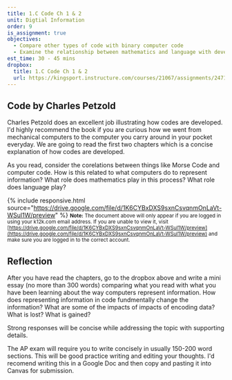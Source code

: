 ```yaml
---
title: 1.C Code Ch 1 & 2
unit: Digtial Information
order: 9
is_assignment: true
objectives:
  - Compare other types of code with binary computer code
  - Examine the relationship between mathematics and language with developing code
est_time: 30 - 45 mins
dropbox:
  title: 1.C Code Ch 1 & 2
  url: https://kingsport.instructure.com/courses/21067/assignments/247153
---
```


## Code by Charles Petzold

Charles Petzold does an excellent job illustrating how codes are developed. I'd highly recommend the book if you are curious how we went from mechanical computers to the computer you carry around in your pocket everyday. We are going to read the first two chapters which is a concise explanation of how codes are developed.

As you read, consider the corelations between things like Morse Code and computer code. How is this related to what computers do to represent information? What role does mathematics play in this process? What role does language play?

{% include responsive.html source="https://drive.google.com/file/d/1K6CYBxDXS9sxnCsvqnmOnLaVt-WSul1W/preview" %}
<small>**Note:** The document above will only appear if you are logged in using your k12k.com email address. If you are unable to view it, visit [https://drive.google.com/file/d/1K6CYBxDXS9sxnCsvqnmOnLaVt-WSul1W/preview](https://drive.google.com/file/d/1K6CYBxDXS9sxnCsvqnmOnLaVt-WSul1W/preview) and make sure you are logged in to the correct account.</small>

## Reflection

After you have read the chapters, go to the dropbox above and write a mini essay (no more than 300 words) comparing what you read with what you have been learning about the way computers represent information. How does representing information in code fundmentally change the information? What are some of the impacts of impacts of encoding data? What is lost? What is gained?

Strong responses will be concise while addressing the topic with supporting details.

The AP exam will require you to write concisely in usually 150-200 word sections. This will be good practice writing and editing your thoughts. I'd recomend writing this in a Google Doc and then copy and pasting it into Canvas for submission.
